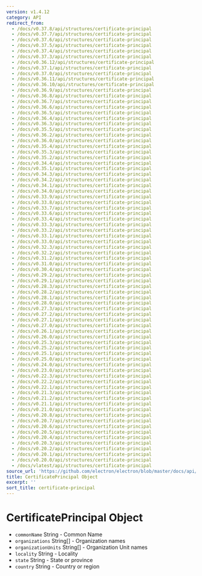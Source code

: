```yaml
---
version: v1.4.12
category: API
redirect_from:
  - /docs/v0.37.8/api/structures/certificate-principal
  - /docs/v0.37.7/api/structures/certificate-principal
  - /docs/v0.37.6/api/structures/certificate-principal
  - /docs/v0.37.5/api/structures/certificate-principal
  - /docs/v0.37.4/api/structures/certificate-principal
  - /docs/v0.37.3/api/structures/certificate-principal
  - /docs/v0.36.12/api/structures/certificate-principal
  - /docs/v0.37.1/api/structures/certificate-principal
  - /docs/v0.37.0/api/structures/certificate-principal
  - /docs/v0.36.11/api/structures/certificate-principal
  - /docs/v0.36.10/api/structures/certificate-principal
  - /docs/v0.36.9/api/structures/certificate-principal
  - /docs/v0.36.8/api/structures/certificate-principal
  - /docs/v0.36.7/api/structures/certificate-principal
  - /docs/v0.36.6/api/structures/certificate-principal
  - /docs/v0.36.5/api/structures/certificate-principal
  - /docs/v0.36.4/api/structures/certificate-principal
  - /docs/v0.36.3/api/structures/certificate-principal
  - /docs/v0.35.5/api/structures/certificate-principal
  - /docs/v0.36.2/api/structures/certificate-principal
  - /docs/v0.36.0/api/structures/certificate-principal
  - /docs/v0.35.4/api/structures/certificate-principal
  - /docs/v0.35.3/api/structures/certificate-principal
  - /docs/v0.35.2/api/structures/certificate-principal
  - /docs/v0.34.4/api/structures/certificate-principal
  - /docs/v0.35.1/api/structures/certificate-principal
  - /docs/v0.34.3/api/structures/certificate-principal
  - /docs/v0.34.2/api/structures/certificate-principal
  - /docs/v0.34.1/api/structures/certificate-principal
  - /docs/v0.34.0/api/structures/certificate-principal
  - /docs/v0.33.9/api/structures/certificate-principal
  - /docs/v0.33.8/api/structures/certificate-principal
  - /docs/v0.33.7/api/structures/certificate-principal
  - /docs/v0.33.6/api/structures/certificate-principal
  - /docs/v0.33.4/api/structures/certificate-principal
  - /docs/v0.33.3/api/structures/certificate-principal
  - /docs/v0.33.2/api/structures/certificate-principal
  - /docs/v0.33.1/api/structures/certificate-principal
  - /docs/v0.33.0/api/structures/certificate-principal
  - /docs/v0.32.3/api/structures/certificate-principal
  - /docs/v0.32.2/api/structures/certificate-principal
  - /docs/v0.31.2/api/structures/certificate-principal
  - /docs/v0.31.0/api/structures/certificate-principal
  - /docs/v0.30.4/api/structures/certificate-principal
  - /docs/v0.29.2/api/structures/certificate-principal
  - /docs/v0.29.1/api/structures/certificate-principal
  - /docs/v0.28.3/api/structures/certificate-principal
  - /docs/v0.28.2/api/structures/certificate-principal
  - /docs/v0.28.1/api/structures/certificate-principal
  - /docs/v0.28.0/api/structures/certificate-principal
  - /docs/v0.27.3/api/structures/certificate-principal
  - /docs/v0.27.2/api/structures/certificate-principal
  - /docs/v0.27.1/api/structures/certificate-principal
  - /docs/v0.27.0/api/structures/certificate-principal
  - /docs/v0.26.1/api/structures/certificate-principal
  - /docs/v0.26.0/api/structures/certificate-principal
  - /docs/v0.25.3/api/structures/certificate-principal
  - /docs/v0.25.2/api/structures/certificate-principal
  - /docs/v0.25.1/api/structures/certificate-principal
  - /docs/v0.25.0/api/structures/certificate-principal
  - /docs/v0.24.0/api/structures/certificate-principal
  - /docs/v0.23.0/api/structures/certificate-principal
  - /docs/v0.22.3/api/structures/certificate-principal
  - /docs/v0.22.2/api/structures/certificate-principal
  - /docs/v0.22.1/api/structures/certificate-principal
  - /docs/v0.21.3/api/structures/certificate-principal
  - /docs/v0.21.2/api/structures/certificate-principal
  - /docs/v0.21.1/api/structures/certificate-principal
  - /docs/v0.21.0/api/structures/certificate-principal
  - /docs/v0.20.8/api/structures/certificate-principal
  - /docs/v0.20.7/api/structures/certificate-principal
  - /docs/v0.20.6/api/structures/certificate-principal
  - /docs/v0.20.5/api/structures/certificate-principal
  - /docs/v0.20.4/api/structures/certificate-principal
  - /docs/v0.20.3/api/structures/certificate-principal
  - /docs/v0.20.2/api/structures/certificate-principal
  - /docs/v0.20.1/api/structures/certificate-principal
  - /docs/v0.20.0/api/structures/certificate-principal
  - /docs/vlatest/api/structures/certificate-principal
source_url: 'https://github.com/electron/electron/blob/master/docs/api/structures/certificate-principal.md'
title: CertificatePrincipal Object
excerpt: ''
sort_title: certificate-principal
---
```

# CertificatePrincipal Object

*   `commonName` String - Common Name
*   `organizations` String[] - Organization names
*   `organizationUnits` String[] - Organization Unit names
*   `locality` String - Locality
*   `state` String - State or province
*   `country` String - Country or region

